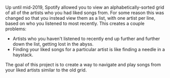 Up until mid-2019, Spotify allowed you to view an alphabetically-sorted grid of all of the artists who you had liked songs from. For some reason this was changed so that you instead view them as a list, with one artist per line, based on who you listened to most recently. This creates a couple problems:

-   Artists who you haven't listened to recently end up further and further down the list, getting lost in the abyss.
-   Finding your liked songs for a particular artist is like finding a needle in a haystack.

The goal of this project is to create a way to navigate and play songs from your liked artists similar to the old grid.